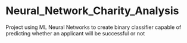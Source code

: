 # Neural_Network_Charity_Analysis
Project using ML Neural Networks to create binary classifier capable of predicting whether an applicant will be successful or not
